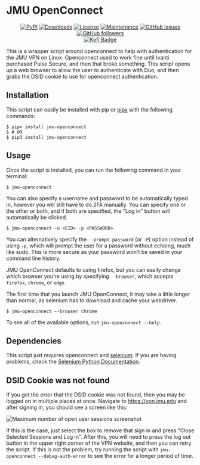 # JMU OpenConnect

<p align="center">
	<a href="https://badge.fury.io/py/jmu-openconnect"><img alt="PyPI" src="https://img.shields.io/pypi/v/jmu-openconnect" /></a>
	<a href="https://pepy.tech/project/jmu-openconnect"><img alt="Downloads" src="https://pepy.tech/badge/jmu-openconnect" /></a>
	<a href="https://github.com/TabulateJarl8/jmu-openconnect/blob/master/LICENSE"><img alt="License" src="https://img.shields.io/pypi/l/jmu-openconnect.svg" /></a>
	<a href="https://github.com/TabulateJarl8/jmu-openconnect/graphs/commit-activity"><img alt="Maintenance" src="https://img.shields.io/badge/Maintained%3F-yes-green.svg" /></a>
	<a href="https://github.com/TabulateJarl8/jmu-openconnect/issues/"><img alt="GitHub Issues" src="https://img.shields.io/github/issues/TabulateJarl8/jmu-openconnect.svg" /></a>
	<a href="https://github.com/TabulateJarl8"><img alt="GitHub followers" src="https://img.shields.io/github/followers/TabulateJarl8?style=social" /></a>
	<br>
	<a href="https://ko-fi.com/L4L3L7IO2"><img alt="Kofi Badge" src="https://ko-fi.com/img/githubbutton_sm.svg" /></a>
</p>

This is a wrapper script around openconnect to help with authentication for the JMU VPN on Linux. Openconnect used to work fine until Ivanti purchased Pulse Secure, and then that broke something. This script opens up a web browser to allow the user to authenticate with Duo, and then grabs the DSID cookie to use for openconnect authentication.

## Installation
This script can easily be installed with pip or [pipx](https://pipx.pypa.io/stable/) with the following commands:

```console
$ pipx install jmu-openconnect
$ # OR
$ pip3 install jmu-openconnect
```

## Usage
Once the script is installed, you can run the following command in your terminal:

```console
$ jmu-openconnect
```

You can also specify a username and password to be automatically typed in, however you will still have to do 2FA manually. You can specify one or the other or both, and if both are specified, the "Log in" button will automatically be clicked.

```console
$ jmu-openconnect -u <EID> -p <PASSWORD>
```

You can alternatively specify the `--prompt-password` (or `-P`) option instead of using `-p`, which will prompt the user for a password without echoing, much like sudo. This is more secure as your password won't be saved in your command line history.

JMU OpenConnect defaults to using firefox, but you can easily change which browser you're using by specifying `--browser`, which accepts `firefox`, `chrome`, or `edge`.

The first time that you launch JMU OpenConnect, it may take a little longer than normal, as selenium has to download and cache your webdriver.

```console
$ jmu-openconnect --browser chrome
```

To see all of the available options, run `jmu-openconnect --help`.

## Dependencies
This script just requires openconnect and [selenium](https://pypi.org/project/selenium/). If you are having problems, check the [Selenium Python Documentation](https://selenium-python.readthedocs.io/installation.html#drivers0).

## DSID Cookie was not found
If you get the error that the DSID cookie was not found, then you may be logged on in multiple places at once. Navigate to https://vpn.jmu.edu and after signing in, you should see a screen like this:

![Maximum number of open user sessions screenshot](img/multi_sign_in.png)

If this is the case, just select the box to remove that sign in and press "Close Selected Sessions and Log in". After this, you will need to press the log out button in the upper right corner of the VPN website, and then you can retry the script. If this is not the problem, try running the script with `jmu-openconnect --debug-auth-error` to see the error for a longer period of time.